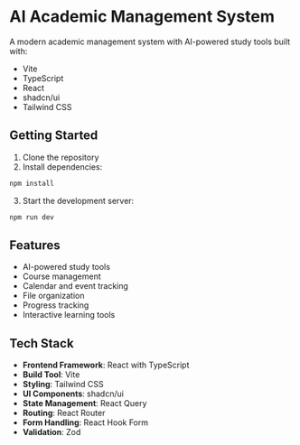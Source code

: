 # AI Academic Management System

A modern academic management system with AI-powered study tools built with:

- Vite
- TypeScript
- React
- shadcn/ui
- Tailwind CSS

## Getting Started

1. Clone the repository
2. Install dependencies:
```sh
npm install
```
3. Start the development server:
```sh
npm run dev
```

## Features

- AI-powered study tools
- Course management
- Calendar and event tracking
- File organization
- Progress tracking
- Interactive learning tools

## Tech Stack

- **Frontend Framework**: React with TypeScript
- **Build Tool**: Vite
- **Styling**: Tailwind CSS
- **UI Components**: shadcn/ui
- **State Management**: React Query
- **Routing**: React Router
- **Form Handling**: React Hook Form
- **Validation**: Zod